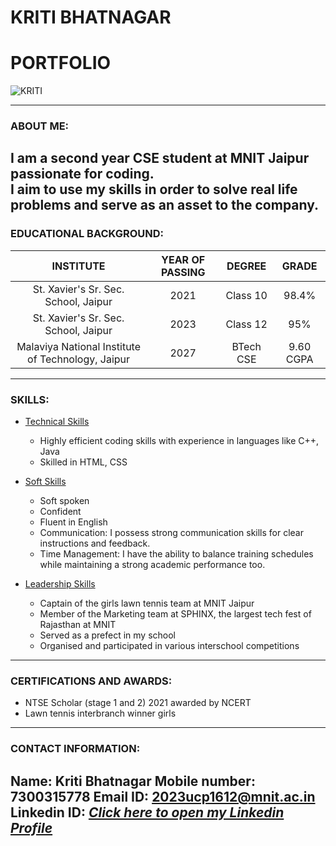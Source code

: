 # KRITI BHATNAGAR
# PORTFOLIO  

![KRITI](https://media.licdn.com/dms/image/v2/D4E03AQFSQeP28w7vYg/profile-displayphoto-shrink_800_800/profile-displayphoto-shrink_800_800/0/1728497385572?e=1737590400&v=beta&t=8k2GbJSSb9jhS_9cr8WF10mRGBqq7eieadcxh_NPBa0)

---
### ABOUT ME:
I am a second year CSE student at MNIT Jaipur passionate for coding.  
I aim to use my skills in order to solve real life problems and serve as an asset to the company.
---
### EDUCATIONAL BACKGROUND:
| INSTITUTE | YEAR OF PASSING | DEGREE | GRADE |
|:------------------:| :------: | :----: | :----: |
| St. Xavier's Sr. Sec. School, Jaipur|2021| Class 10| 98.4%|
| St. Xavier's Sr. Sec. School, Jaipur|2023| Class 12| 95%|
| Malaviya National Institute of Technology, Jaipur |2027| BTech CSE| 9.60 CGPA 
---
### SKILLS:
- <ins>Technical Skills</ins>
    - Highly efficient coding skills with experience in languages like C++, Java
    - Skilled in HTML, CSS  

- <ins>Soft Skills</ins>
  - Soft spoken
  - Confident
  - Fluent in English
  - Communication: I possess strong communication skills for clear instructions and feedback.
  - Time Management: I have the ability to balance training schedules while maintaining a strong academic performance too.

- <ins>Leadership Skills</ins>
   - Captain of the girls lawn tennis team at MNIT Jaipur
   - Member of the Marketing team at SPHINX, the largest tech fest of Rajasthan at MNIT
   - Served as a prefect in my school
   - Organised and participated in various interschool competitions
---
### CERTIFICATIONS AND AWARDS:
- NTSE Scholar (stage 1 and 2) 2021 awarded by NCERT
- Lawn tennis interbranch winner girls
---
### CONTACT INFORMATION:
**Name:** Kriti Bhatnagar
**Mobile number:** 7300315778
**Email ID:** 2023ucp1612@mnit.ac.in
**Linkedin ID:** [_Click here to open my Linkedin Profile_](https://www.linkedin.com/in/kriti-bhatnagar-a945922b1/)  
---